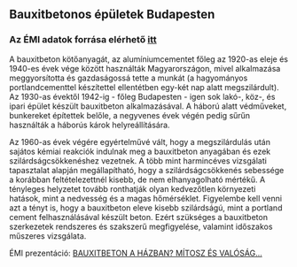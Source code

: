 ## Bauxitbetonos épületek Budapesten
### Az ÉMI adatok forrása elérhető [itt](https://www.emi.hu/EMI/web.nsf/Pub/bauxitbeton_epuletek.html)

A bauxitbeton kötőanyagát, az alumíniumcementet főleg az 1920-as eleje és 1940-es évek vége között használták Magyarországon, mivel alkalmazása meggyorsította és gazdaságossá tette a munkát (a hagyományos portlandcementtel készítettel ellentétben egy-két nap alatt megszilárdult). Az 1930-as évektől 1942-ig - főleg Budapesten - igen sok lakó-, köz-, és ipari épület készült bauxitbeton alkalmazásával. A háború alatt védműveket, bunkereket építettek belőle, a negyvenes évek végén pedig sűrűn használták a háborús károk helyreállítására.

Az 1960-as évek végére egyértelművé vált, hogy a megszilárdulás után sajátos kémiai reakciók indulnak meg a bauxitbeton anyagában és ezek szilárdságcsökkenéshez vezetnek. A több mint harmincéves vizsgálati tapasztalat alapján megállapítható, hogy a szilárdságcsökkenés sebessége a korábban feltételezettnél kisebb, de nem elhanyagolható mértékű. A tényleges helyzetet tovább ronthatják olyan kedvezőtlen környezeti hatások, mint a nedvesség és a magas hőmérséklet. Figyelembe kell venni azt a tényt is, hogy a bauxitbeton eleve kisebb szilárdságú, mint a portland cement felhasználásával készült beton. Ezért szükséges a bauxitbeton szerkezetek rendszeres és szakszerű megfigyelése, valamint időszakos műszeres vizsgálata.

ÉMI prezentáció: [BAUXITBETON A HÁZBAN? MÍTOSZ ÉS VALÓSÁG...](https://www.emi.hu/webadatbazisok/Publikaciok.nsf/PublicationsPreviewHTMLByDate/42B00B8C4B3206F8C12580FF00551092/$FILE/Bauxitbeton%20a%20hazban%20-%20Mitosz%20es%20valosag%20_%20Horvath_Soma.pdf)
